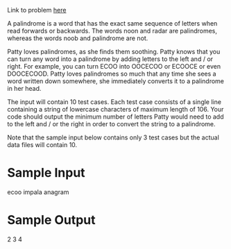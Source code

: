Link to problem [here](https://dmoj.ca/problem/ecoo16r2p1)

A palindrome is a word that has the exact same sequence of letters when read forwards or backwards. The words noon and radar are palindromes, whereas the words noob and palindrome are not.

Patty loves palindromes, as she finds them soothing. Patty knows that you can turn any word into a palindrome by adding letters to the left and / or right. For example, you can turn ECOO into OOCECOO or ECOOCE or even DOOCECOOD. Patty loves palindromes so much that any time she sees a word written down somewhere, she immediately converts it to a palindrome in her head.

The input will contain 10 test cases. Each test case consists of a single line containing a string of lowercase characters of maximum length of 106. Your code should output the minimum number of letters Patty would need to add to the left and / or the right in order to convert the string to a palindrome.

Note that the sample input below contains only 3 test cases but the actual data files will contain 10.

# Sample Input
ecoo
impala
anagram

# Sample Output
2
3
4